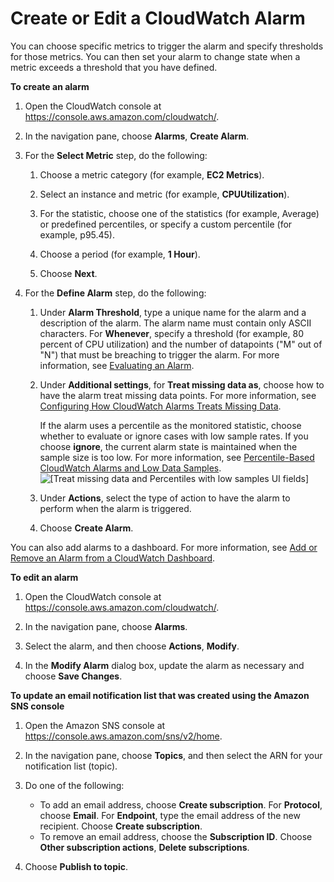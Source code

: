 # Create or Edit a CloudWatch Alarm<a name="ConsoleAlarms"></a>

You can choose specific metrics to trigger the alarm and specify thresholds for those metrics\. You can then set your alarm to change state when a metric exceeds a threshold that you have defined\.

**To create an alarm**

1. Open the CloudWatch console at [https://console\.aws\.amazon\.com/cloudwatch/](https://console.aws.amazon.com/cloudwatch/)\.

1. In the navigation pane, choose **Alarms**, **Create Alarm**\.

1. For the **Select Metric** step, do the following:

   1. Choose a metric category \(for example, **EC2 Metrics**\)\.

   1. Select an instance and metric \(for example, **CPUUtilization**\)\.

   1. For the statistic, choose one of the statistics \(for example, Average\) or predefined percentiles, or specify a custom percentile \(for example, p95\.45\)\.

   1. Choose a period \(for example, **1 Hour**\)\.

   1. Choose **Next**\.

1. For the **Define Alarm** step, do the following:

   1. Under **Alarm Threshold**, type a unique name for the alarm and a description of the alarm\. The alarm name must contain only ASCII characters\. For **Whenever**, specify a threshold \(for example, 80 percent of CPU utilization\) and the number of datapoints \("M" out of "N"\) that must be breaching to trigger the alarm\. For more information, see [Evaluating an Alarm](AlarmThatSendsEmail.md#alarm-evaluation)\.

   1. Under **Additional settings**, for **Treat missing data as**, choose how to have the alarm treat missing data points\. For more information, see [Configuring How CloudWatch Alarms Treats Missing Data](AlarmThatSendsEmail.md#alarms-and-missing-data)\.

      If the alarm uses a percentile as the monitored statistic, choose whether to evaluate or ignore cases with low sample rates\. If you choose **ignore**, the current alarm state is maintained when the sample size is too low\. For more information, see [Percentile\-Based CloudWatch Alarms and Low Data Samples](AlarmThatSendsEmail.md#percentiles-with-low-samples)\.   
![\[Treat missing data and Percentiles with low samples UI fields\]](http://docs.aws.amazon.com/AmazonCloudWatch/latest/monitoring/images/alarms_missing_data.PNG)

   1. Under **Actions**, select the type of action to have the alarm to perform when the alarm is triggered\.

   1. Choose **Create Alarm**\.

You can also add alarms to a dashboard\. For more information, see [Add or Remove an Alarm from a CloudWatch Dashboard](add_remove_alarm_dashboard.md)\. 

**To edit an alarm**

1. Open the CloudWatch console at [https://console\.aws\.amazon\.com/cloudwatch/](https://console.aws.amazon.com/cloudwatch/)\.

1. In the navigation pane, choose **Alarms**\.

1. Select the alarm, and then choose **Actions**, **Modify**\.

1. In the **Modify Alarm** dialog box, update the alarm as necessary and choose **Save Changes**\.

**To update an email notification list that was created using the Amazon SNS console**

1. Open the Amazon SNS console at [https://console\.aws\.amazon\.com/sns/v2/home](https://console.aws.amazon.com/sns/v2/home)\.

1. In the navigation pane, choose **Topics**, and then select the ARN for your notification list \(topic\)\.

1. Do one of the following:
   + To add an email address, choose **Create subscription**\. For **Protocol**, choose **Email**\. For **Endpoint**, type the email address of the new recipient\. Choose **Create subscription**\.
   + To remove an email address, choose the **Subscription ID**\. Choose **Other subscription actions**, **Delete subscriptions**\.

1. Choose **Publish to topic**\.